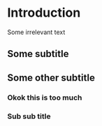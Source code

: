 # Introduction

Some irrelevant text

## Some subtitle

## Some other subtitle
### Okok this is too much
### Sub sub title
